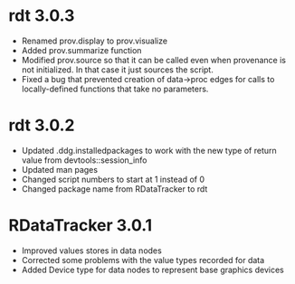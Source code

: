 # rdt 3.0.3

* Renamed prov.display to prov.visualize
* Added prov.summarize function
* Modified prov.source so that it can be called even when provenance is not initialized.  In
that case it just sources the script.
* Fixed a bug that prevented creation of data->proc edges for calls to locally-defined 
functions that take no parameters.

# rdt 3.0.2

* Updated .ddg.installedpackages to work with the new type of return value from devtools::session_info
* Updated man pages
* Changed script numbers to start at 1 instead of 0
* Changed package name from RDataTracker to rdt


# RDataTracker 3.0.1

* Improved values stores in data nodes
* Corrected some problems with the value types recorded for data
* Added Device type for data nodes to represent base graphics devices
